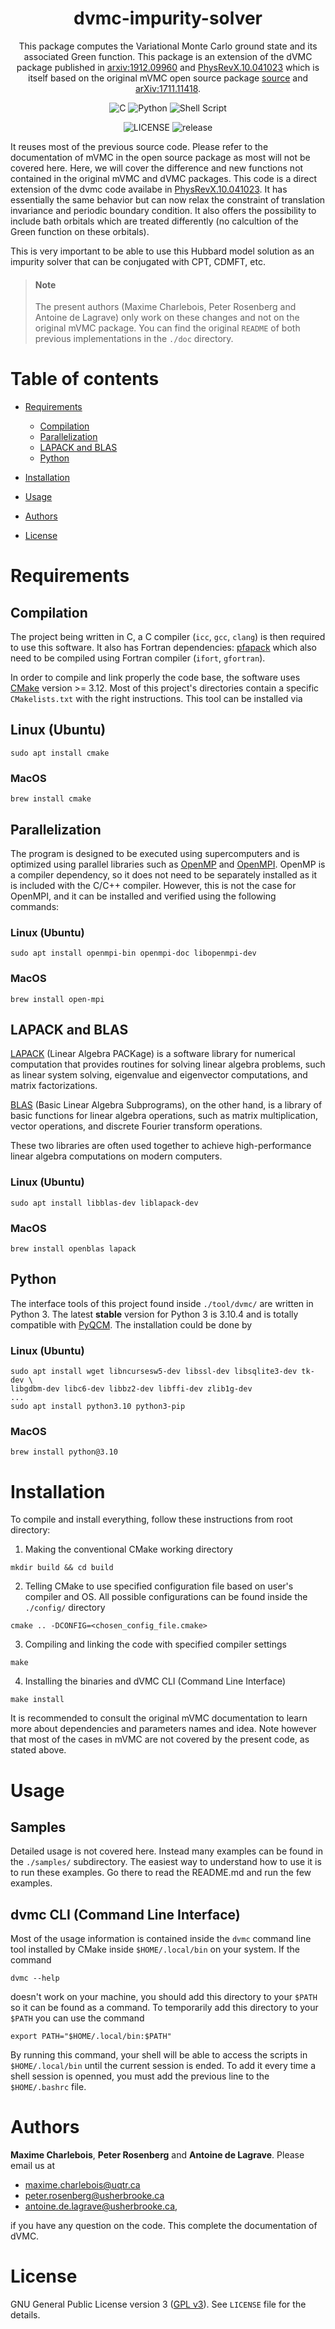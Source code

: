 <div align="center">

# dvmc-impurity-solver

This package computes the Variational Monte Carlo ground state
and its associated Green function. This package is an extension
of the dVMC package published in
[arxiv:1912.09960](https://arxiv.org/abs/1912.09960)
and [PhysRevX.10.041023](https://doi.org/10.1103/PhysRevX.10.041023)
which is itself based on the original mVMC open source package
[source](https://github.com/issp-center-dev/mVMC)
and [arXiv:1711.11418](https://arxiv.org/abs/1711.11418).

![C](https://img.shields.io/badge/c-%2300599C.svg?style=for-the-badge&logo=c&logoColor=white) ![Python](https://img.shields.io/badge/python-3670A0?style=for-the-badge&logo=python&logoColor=ffdd54) ![Shell Script](https://img.shields.io/badge/shell_script-%23121011.svg?style=for-the-badge&logo=gnu-bash&logoColor=white)

![LICENSE](https://img.shields.io/github/license/BCarnaval/DynamicalVMC?color=blue&style=for-the-badge) ![release](https://img.shields.io/github/v/tag/BCarnaval/DynamicalVMC?color=%23FF7F50&style=for-the-badge)

</div>

It reuses most of the previous source code. Please refer to
the documentation of mVMC in the open source package
as most will not be covered here. Here, we will cover the
difference and new functions not contained in the original mVMC
and dVMC packages. This code is a direct extension of the dvmc code availabe in
[PhysRevX.10.041023](https://doi.org/10.1103/PhysRevX.10.041023).
It has essentially the same behavior but can now relax the
constraint of translation invariance and periodic boundary condition.
It also offers the possibility to include bath orbitals which
are treated differently (no calcultion of the Green function
on these orbitals).

This is very important to be able to use this Hubbard model
solution as an impurity solver that can be conjugated with
CPT, CDMFT, etc.

> #### Note
>
> The present authors (Maxime Charlebois, Peter Rosenberg and Antoine de Lagrave)
> only work on these changes and not on the original mVMC
> package. You can find the original `README` of both previous implementations
> in the `./doc` directory.

# Table of contents

- [Requirements](#requirements)

  - [Compilation](#compilation)
  - [Parallelization](#parallelization)
  - [LAPACK and BLAS](#lapack-and-blas)
  - [Python](#python)

- [Installation](#installation)

- [Usage](#usage)

- [Authors](#authors)

- [License](#license)

# Requirements

## Compilation

The project being written in C, a C compiler (`icc`, `gcc`, `clang`) is then
required to use this software. It also has Fortran dependencies:
[pfapack](https://michaelwimmer.org/downloads.html) which also need to be
compiled using Fortran compiler (`ifort`, `gfortran`).

In order to compile and link properly the code base, the software uses
[CMake](https://cmake.org/) version >= 3.12. Most of this project's directories
contain a specific `CMakelists.txt` with the right instructions. This tool can be
installed via

## Linux (Ubuntu)

```shell
sudo apt install cmake
```

### MacOS

```shell
brew install cmake
```

## Parallelization

The program is designed to be executed using supercomputers and is optimized
using parallel libraries such as [OpenMP](https://www.openmp.org/) and
[OpenMPI](https://www.open-mpi.org/). OpenMP is a compiler dependency, so it
does not need to be separately installed as it is included with the C/C++
compiler. However, this is not the case for OpenMPI, and it can be installed
and verified using the following commands:

### Linux (Ubuntu)

```shell
sudo apt install openmpi-bin openmpi-doc libopenmpi-dev
```

### MacOS

```shell
brew install open-mpi
```

## LAPACK and BLAS

[LAPACK](https://www.netlib.org/lapack/) (Linear Algebra PACKage) is a software
library for numerical computation that provides routines for solving linear
algebra problems, such as linear system solving, eigenvalue and eigenvector
computations, and matrix factorizations.

[BLAS](https://www.netlib.org/blas/) (Basic Linear Algebra Subprograms), on the
other hand, is a library of basic functions for linear algebra operations, such
as matrix multiplication, vector operations, and discrete Fourier transform
operations.

These two libraries are often used together to achieve high-performance linear
algebra computations on modern computers.

### Linux (Ubuntu)

```shell
sudo apt install libblas-dev liblapack-dev
```

### MacOS

```shell
brew install openblas lapack
```

## Python

The interface tools of this project found inside `./tool/dvmc/` are written
in Python 3. The latest **stable** version for Python 3 is 3.10.4 and is totally
compatible with [PyQCM](https://bitbucket.org/dsenechQCM/qcm_wed/src/master/).
The installation could be done by

### Linux (Ubuntu)

```shell
sudo apt install wget libncursesw5-dev libssl-dev libsqlite3-dev tk-dev \
libgdbm-dev libc6-dev libbz2-dev libffi-dev zlib1g-dev
...
sudo apt install python3.10 python3-pip
```

### MacOS

```shell
brew install python@3.10
```

# Installation

To compile and install everything, follow these instructions from root directory:

1. Making the conventional CMake working directory

```shell
mkdir build && cd build
```

2. Telling CMake to use specified configuration file based on user's compiler and OS. All
   possible configurations can be found inside the `./config/` directory

```shell
cmake .. -DCONFIG=<chosen_config_file.cmake>
```

3. Compiling and linking the code with specified compiler settings

```shell
make
```

4. Installing the binaries and dVMC CLI (Command Line Interface)

```shell
make install
```

It is recommended to consult the original mVMC documentation to learn
more about dependencies and parameters names and idea. Note however that
most of the cases in mVMC are not covered by the present code, as
stated above.

# Usage

## Samples

Detailed usage is not covered here. Instead many examples can be found
in the `./samples/` subdirectory. The easiest way to understand how to
use it is to run these examples. Go there to read the README.md and run the
few examples.

## dvmc CLI (Command Line Interface)

Most of the usage information is contained inside the `dvmc` command line tool
installed by CMake inside `$HOME/.local/bin` on your system. If the command

```shell
dvmc --help
```

doesn't work on your machine, you should add this directory to your `$PATH` so it can
be found as a command. To temporarily add this directory to your `$PATH` you can use the
command

```shell
export PATH="$HOME/.local/bin:$PATH"
```

By running this command, your shell will be able to access the scripts in `$HOME/.local/bin`
until the current session is ended. To add it every time a shell session is
openned, you must add the previous line to the `$HOME/.bashrc` file.

# Authors

**Maxime Charlebois**, **Peter Rosenberg** and **Antoine de Lagrave**.
Please email us at

- <maxime.charlebois@uqtr.ca>
- <peter.rosenberg@usherbrooke.ca>
- <antoine.de.lagrave@usherbrooke.ca>,

if you have any question on the code. This complete the documentation of dVMC.

# License

GNU General Public License version 3 ([GPL v3](http://www.gnu.org/licenses/gpl-3.0.en.html)).
See `LICENSE` file for the details.
